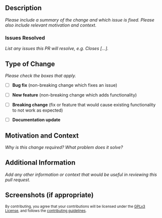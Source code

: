 ## Description
_Please include a summary of the change and which issue is fixed. Please also include relevant motivation and context._

### Issues Resolved
_List any issues this PR will resolve, e.g. Closes [...]._

## Type of Change
_Please check the boxes that apply._

- [ ] **Bug fix** (non-breaking change which fixes an issue)
- [ ] **New feature** (non-breaking change which adds functionality)
- [ ] **Breaking change** (fix or feature that would cause existing functionality to not work as expected)
- [ ] **Documentation update**


## Motivation and Context
_Why is this change required? What problem does it solve?_

## Additional Information
_Add any other information or context that would be useful in reviewing this pull request._

## Screenshots (if appropriate)

<sup>By contributing, you agree that your contributions will be licensed under the [GPLv3 License](https://github.com/AntonVanAssche/ConfiScan/blob/master/LICENSE),
and follows the [contributing guidelines](https://github.com/AntonVanAssche/ConfiScan/blob/master/CONTRIBUTING.md).</sup>
